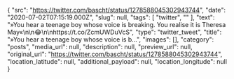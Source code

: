 {
  "src": "https://twitter.com/bascht/status/1278588045302943744",
  "date": "2020-07-02T07:15:19.000Z",
  "slug": null,
  "tags": [
    "twitter",
    ""
  ],
  "text": "»You hear a teenage boy whose voice is breaking. You realise it is Theresa May«\n\n😂\n\nhttps://t.co/ZcmUWDuVcS",
  "type": "twitter_tweet",
  "title": "»You hear a teenage boy whose voice is b…",
  "images": [],
  "category": "posts",
  "media_url": null,
  "description": null,
  "preview_url": null,
  "original_url": "https://twitter.com/bascht/status/1278588045302943744",
  "location_latitude": null,
  "additional_payload": null,
  "location_longitude": null
}